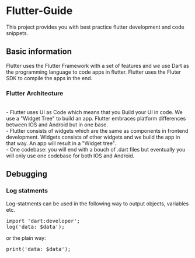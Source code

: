 # Flutter-Guide
This project provides you with best practice flutter development and code snippets.

## Basic information
Flutter uses the Flutter Framework with a set of features and we use Dart as the programming language to code apps in flutter. Flutter uses the Fluter SDK to compile the apps in the end.

<h3>Flutter Architecture</h3> <br> 
- Flutter uses UI as Code which means that you Build your UI in code. We use a "Widget Tree" to build an app. Flutter embraces platform differences between IOS and Android but in one base. <br>
- Flutter consists of widgets which are the same as components in frontend development. Widgets consists of other widgets and we build the app in that way. An app will result in a "Widget tree". <br>
- One codebase: you will end with a bouch of .dart files but eventually you will only use one codebase for both IOS and Android. <br>

<h2>Debugging</h2>
<h3>Log statments</h3>
Log-statments can be used in the following way to output objects, variables etc. <br>
<pre>
import 'dart:developer';
log('data: $data');
</pre>
or the plain way: <br>
<pre>
print('data: $data');
</pre>